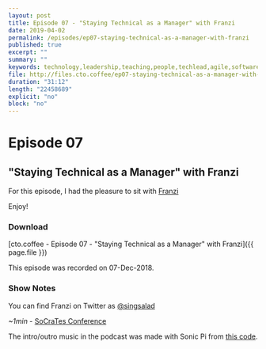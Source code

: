 ```yaml
---
layout: post
title: Episode 07 - "Staying Technical as a Manager" with Franzi
date: 2019-04-02
permalink: /episodes/ep07-staying-technical-as-a-manager-with-franzi
published: true
excerpt: ""
summary: ""
keywords: technology,leadership,teaching,people,techlead,agile,softwaredevelopment
file: http://files.cto.coffee/ep07-staying-technical-as-a-manager-with-franzi/cto.coffee__ep07.mp3
duration: "31:12"
length: "22458689"
explicit: "no"
block: "no"
---
```


# Episode 07
## "Staying Technical as a Manager" with Franzi

For this episode, I had the pleasure to sit with [Franzi][@singsalad]

Enjoy!


### Download

[cto.coffee - Episode 07 - "Staying Technical as a Manager" with Franzi]({{ page.file }})

This episode was recorded on 07-Dec-2018.


### Show Notes

You can find Franzi on Twitter as [@singsalad][@singsalad]

_~1min_ - [SoCraTes Conference][socrates]




The intro/outro music in the podcast was made with Sonic Pi from [this code][intro-music].

[contact]: https://cto.coffee/contact/
[@singsalad]: https://twitter.com/singsalad
[intro-music]: https://github.com/benjmin-r/music/blob/master/2017-12-04_cto.coffee-intro.rb
[socrates]: https://socrates-conference.de/
